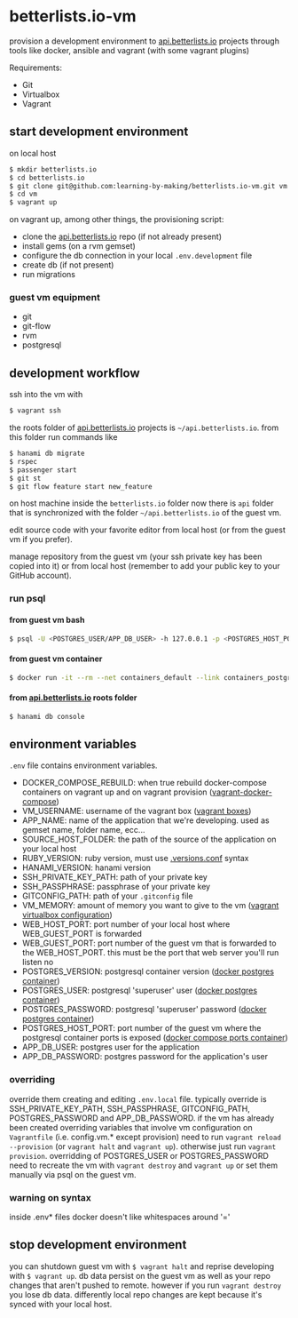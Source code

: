 # betterlists.io-vm

provision a development environment to [api.betterlists.io](https://github.com/learning-by-making/api.betterlists.io) projects through tools like docker, ansible and vagrant (with some vagrant plugins)

Requirements:
* Git
* Virtualbox
* Vagrant

## start development environment

on local host

```bash
$ mkdir betterlists.io
$ cd betterlists.io
$ git clone git@github.com:learning-by-making/betterlists.io-vm.git vm
$ cd vm
$ vagrant up
```

on vagrant up, among other things, the provisioning script:
* clone the [api.betterlists.io](https://github.com/learning-by-making/api.betterlists.io) repo (if not already present)
* install gems (on a rvm gemset)
* configure the db connection in your local ```.env.development``` file 
* create db (if not present)
* run migrations

### guest vm equipment

* git
* git-flow
* rvm
* postgresql

## development workflow

ssh into the vm with 
```bash
$ vagrant ssh
```
the roots folder of [api.betterlists.io](https://github.com/learning-by-making/api.betterlists.io) projects is ```~/api.betterlists.io```.
from this folder run commands like

```bash
$ hanami db migrate
$ rspec
$ passenger start
$ git st
$ git flow feature start new_feature
```

on host machine inside the ```betterlists.io``` folder now there is ```api``` folder that is synchronized with the folder ```~/api.betterlists.io``` of the guest vm.

edit source code with your favorite editor from local host (or from the guest vm if you prefer).

manage repository from the guest vm (your ssh private key has been copied into it) or from local host
(remember to add your public key to your GitHub account).

### run psql

#### from guest vm bash
```bash
$ psql -U <POSTGRES_USER/APP_DB_USER> -h 127.0.0.1 -p <POSTGRES_HOST_PORT>
```

#### from guest vm container
```bash
$ docker run -it --rm --net containers_default --link containers_postgres_1:postgres postgres:<POSTGRES_VERSION> psql -h postgres -p <POSTGRES_HOST_PORT> -U <POSTGRES_USER/APP_DB_USER>
```

#### from [api.betterlists.io](https://github.com/learning-by-making/api.betterlists.io) roots folder
```bash
$ hanami db console
```

## environment variables

```.env``` file contains environment variables.

* DOCKER_COMPOSE_REBUILD: when true rebuild docker-compose containers on vagrant up and on vagrant provision ([vagrant-docker-compose](https://github.com/leighmcculloch/vagrant-docker-compose))
* VM_USERNAME: username of the vagrant box ([vagrant boxes](https://www.vagrantup.com/docs/boxes.html))
* APP_NAME: name of the application that we're developing. used as gemset name, folder name, ecc...
* SOURCE_HOST_FOLDER: the path of the source of the application on your local host
* RUBY_VERSION: ruby version, must use [.versions.conf](https://rvm.io/workflow/projects#project-file-versionsconf) syntax
* HANAMI_VERSION: hanami version
* SSH_PRIVATE_KEY_PATH: path of your private key
* SSH_PASSPHRASE: passphrase of your private key
* GITCONFIG_PATH: path of your ```.gitconfig``` file
* VM_MEMORY: amount of memory you want to give to the vm ([vagrant virtualbox configuration](https://www.vagrantup.com/docs/virtualbox/configuration.html))
* WEB_HOST_PORT: port number of your local host where WEB_GUEST_PORT is forwarded
* WEB_GUEST_PORT: port number of the guest vm that is forwarded to the WEB_HOST_PORT. this must be the port that web server you'll run listen no
* POSTGRES_VERSION: postgresql container version ([docker postgres container](https://hub.docker.com/_/postgres/))
* POSTGRES_USER: postgresql 'superuser' user ([docker postgres container](https://hub.docker.com/_/postgres/))
* POSTGRES_PASSWORD: postgresql 'superuser' password ([docker postgres container](https://hub.docker.com/_/postgres/))
* POSTGRES_HOST_PORT: port number of the guest vm where the postgresql container ports is exposed ([docker compose ports container](https://docs.docker.com/compose/compose-file/#/ports))
* APP_DB_USER: postgres user for the application 
* APP_DB_PASSWORD: postgres password for the application's user

### overriding

override them creating and editing ```.env.local``` file.
typically override is SSH_PRIVATE_KEY_PATH, SSH_PASSPHRASE, GITCONFIG_PATH, POSTGRES_PASSWORD and APP_DB_PASSWORD.
if the vm has already been created overriding variables that involve vm configuration on ```Vagrantfile``` (i.e. config.vm.* except provision) 
need to run ```vagrant reload --provision``` (or ```vagrant halt``` and ```vagrant up```). 
otherwise just run ```vagrant provision```.
overridding of POSTGRES_USER or POSTGRES_PASSWORD need to recreate the vm with ```vagrant destroy``` and ```vagrant up``` 
or set them manually via psql on the guest vm. 

### warning on syntax

inside .env* files docker doesn't like whitespaces around '='

## stop development environment

you can shutdown guest vm with ```$ vagrant halt``` and reprise developing with ```$ vagrant up```.
db data persist on the guest vm as well as your repo changes that aren't pushed to remote.
however if you run ```vagrant destroy``` you lose db data. 
differently local repo changes are kept because it's synced with your local host.
